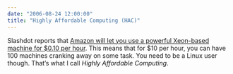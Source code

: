 ```yaml
---
date: "2006-08-24 12:00:00"
title: "Highly Affordable Computing (HAC)"
---
```




Slashdot reports that [Amazon will let you use a powerful Xeon-based machine for $0.10 per hour](http://slashdot.org/story/06/08/24/1555250/amazon-betas-elastic-grid-computing-service). This means that for $10 per hour, you can have 100 machines cranking away on some task. You need to be a Linux user though. That&rsquo;s what I call <em>Highly Affordable Computing</em>.

